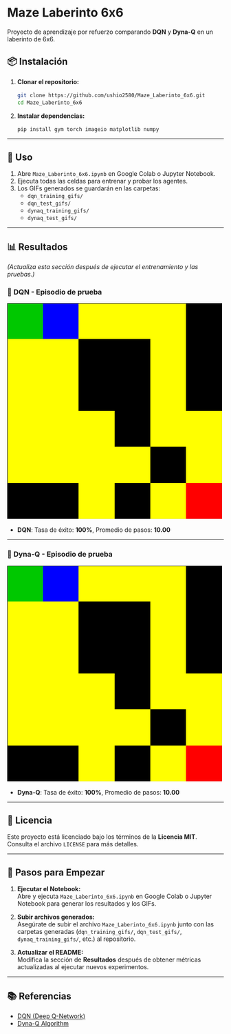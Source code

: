 
# Maze Laberinto 6x6

Proyecto de aprendizaje por refuerzo comparando **DQN** y **Dyna-Q** en un laberinto de 6x6.

## 📦 Instalación

1. **Clonar el repositorio:**
   ```bash
   git clone https://github.com/ushio2580/Maze_Laberinto_6x6.git
   cd Maze_Laberinto_6x6
   ```
2. **Instalar dependencias:**
   ```bash
   pip install gym torch imageio matplotlib numpy
   ```

---

## 🚀 Uso

1. Abre `Maze_Laberinto_6x6.ipynb` en Google Colab o Jupyter Notebook.
2. Ejecuta todas las celdas para entrenar y probar los agentes.
3. Los GIFs generados se guardarán en las carpetas:
   - `dqn_training_gifs/`
   - `dqn_test_gifs/`
   - `dynaq_training_gifs/`
   - `dynaq_test_gifs/`

---

## 📊 Resultados

*(Actualiza esta sección después de ejecutar el entrenamiento y las pruebas.)*

### 📡 **DQN - Episodio de prueba**

![DQN Test Episode](https://raw.githubusercontent.com/ushio2580/Maze_Laberinto_6x6/5a98f5d741a59047d0e23e7a18d0a923b9e57a6c/assets/dqn/test_ep_1.gif)

- **DQN**: Tasa de éxito: **100%**, Promedio de pasos: **10.00**

---

### 🤖 **Dyna-Q - Episodio de prueba**

![Dyna-Q Test Episode](https://raw.githubusercontent.com/ushio2580/Maze_Laberinto_6x6/5a98f5d741a59047d0e23e7a18d0a923b9e57a6c/assets/dynaq/test_ep_1.gif)

- **Dyna-Q**: Tasa de éxito: **100%**, Promedio de pasos: **10.00**

---

## 📝 Licencia

Este proyecto está licenciado bajo los términos de la **Licencia MIT**. Consulta el archivo `LICENSE` para más detalles.

---

## 🎯 Pasos para Empezar

1. **Ejecutar el Notebook:**  
   Abre y ejecuta `Maze_Laberinto_6x6.ipynb` en Google Colab o Jupyter Notebook para generar los resultados y los GIFs.

2. **Subir archivos generados:**  
   Asegúrate de subir el archivo `Maze_Laberinto_6x6.ipynb` junto con las carpetas generadas (`dqn_training_gifs/`, `dqn_test_gifs/`, `dynaq_training_gifs/`, etc.) al repositorio.

3. **Actualizar el README:**  
   Modifica la sección de **Resultados** después de obtener métricas actualizadas al ejecutar nuevos experimentos.

---

## 📚 Referencias

- [DQN (Deep Q-Network)](https://www.nature.com/articles/nature14236)
- [Dyna-Q Algorithm](https://www.cs.cmu.edu/~./mmv/papers/95-1.pdf)
